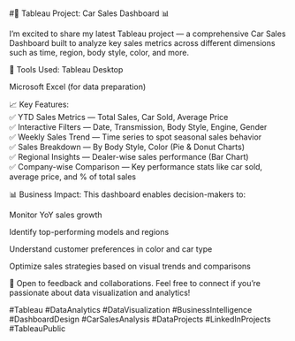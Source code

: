
#🚗 Tableau Project: Car Sales Dashboard 📊


I’m excited to share my latest Tableau project — a comprehensive Car Sales Dashboard built to analyze key sales metrics across different dimensions such as time, region, body style, color, and more.

🔧 Tools Used:
Tableau Desktop

Microsoft Excel (for data preparation)

📈 Key Features:<br>
✅ YTD Sales Metrics — Total Sales, Car Sold, Average Price<br>
✅ Interactive Filters — Date, Transmission, Body Style, Engine, Gender<br>
✅ Weekly Sales Trend — Time series to spot seasonal sales behavior<br>
✅ Sales Breakdown — By Body Style, Color (Pie & Donut Charts)<br>
✅ Regional Insights — Dealer-wise sales performance (Bar Chart)<br>
✅ Company-wise Comparison — Key performance stats like car sold, average price, and % of total sales<br>

📊 Business Impact:
This dashboard enables decision-makers to:

Monitor YoY sales growth

Identify top-performing models and regions

Understand customer preferences in color and car type

Optimize sales strategies based on visual trends and comparisons

📌 Open to feedback and collaborations.
Feel free to connect if you’re passionate about data visualization and analytics!

#Tableau #DataAnalytics #DataVisualization #BusinessIntelligence #DashboardDesign #CarSalesAnalysis #DataProjects #LinkedInProjects #TableauPublic
